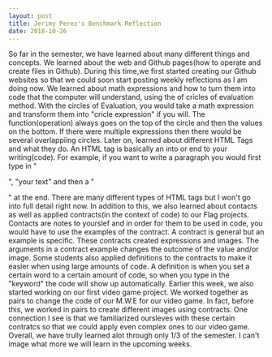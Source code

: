 ```yaml
---
layout: post
title: Jerimy Perez's Benchmark Reflection
date: 2018-10-26
---
```


So far in the semester, we have learned about many different things and concepts. We learned about the web and Github pages(how to operate and create files in Github). During this time,we first started creating our Github websites so that we could soon start posting weekly reflections as I am doing now. We learned about math expressions and how to turn them into code that the computer will understand, using the  of cricles of evaluation method. With the circles of Evaluation, you would take a math expression and transform them into "cricle expression" if you will. The function(operation) always goes on the top of the circle and then the values on the bottom. If there were multiple expressions then there would be several overlappiing circles. Later on, learned about different HTML Tags and what they do. An HTML tag is basically an into or end to your writing(code). For example, if you want to write a paragraph you would first type in "<p>", "your text" and then a "</p>" at the end. There are many different types of HTML tags but I won't go into full detail right now. In addition to this, we also learned about contacts as well as applied contracts(in the context of code) to our Flag projects. Contacts are notes to yourslef and in order for them to be used in code, you would have to use the examples of the contract. A contract is general but an example is specific. These contracts created expressions and images. The arguments in a contract example changes the outcome of the value and/or image. Some students also applied definitions to the contracts to make it easier when using large amounts of code. A definition is when you set a certain word to a certain amount of code, so when you type in the "keyword" the code will show up automatically.  Earlier this week, we also started working on our first video game project. We worked together as pairs to change the code of our M.W.E for our video game. In fact, before this, we worked in pairs to create different images using contracts. One connection I see is that we familiarized oursleves with these certain contratcs so that we could apply even complex ones to our video game. Overall, we have trully learned alot through only 1/3 of the semester. I can't image what more we will learn in the upcoming weeks.
